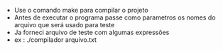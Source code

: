 - Use o comando make para compilar o projeto
- Antes de executar o programa passe como parametros os nomes do arquivo que será usado para teste
- Ja forneci arquivo de teste com algumas expressões
- ex : ./compilador arquivo.txt